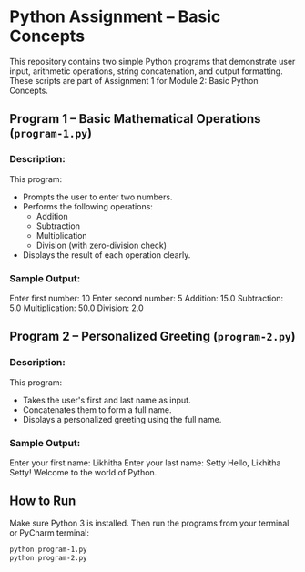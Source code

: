 # Python Assignment – Basic Concepts

This repository contains two simple Python programs that demonstrate user input, arithmetic operations, string concatenation, and output formatting. These scripts are part of Assignment 1 for Module 2: Basic Python Concepts.

## Program 1 – Basic Mathematical Operations (`program-1.py`)

### Description:
This program:
- Prompts the user to enter two numbers.
- Performs the following operations:
  - Addition
  - Subtraction
  - Multiplication
  - Division (with zero-division check)
- Displays the result of each operation clearly.

### Sample Output:

Enter first number: 10
Enter second number: 5
Addition: 15.0
Subtraction: 5.0
Multiplication: 50.0
Division: 2.0


## Program 2 – Personalized Greeting (`program-2.py`)

### Description:
This program:
- Takes the user's first and last name as input.
- Concatenates them to form a full name.
- Displays a personalized greeting using the full name.

### Sample Output:
Enter your first name: Likhitha
Enter your last name: Setty
Hello, Likhitha Setty! Welcome to the world of Python.

##  How to Run

Make sure Python 3 is installed. Then run the programs from your terminal or PyCharm terminal:
```bash
python program-1.py
python program-2.py

